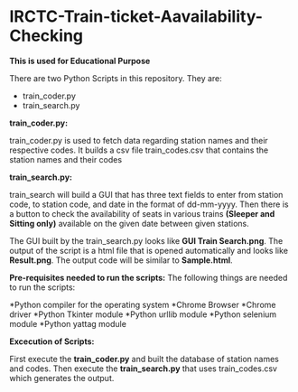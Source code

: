 # IRCTC-Train-ticket-Aavailability-Checking

**This is used for Educational Purpose**

There are two Python Scripts in this repository. They are:
* train_coder.py
* train_search.py

**train_coder.py:**

train_coder.py is used to fetch data regarding station names and their respective codes. It builds a csv file train_codes.csv that contains the station names and their codes

**train_search.py:**

train_search will build a GUI that has three text fields to enter from station code, to station code, and date in the format of dd-mm-yyyy. Then there is a button to check the availability of seats in various trains **(Sleeper and Sitting only)** available on the given date between given stations.

The GUI built by the train_search.py looks like **GUI Train Search.png**. The output of the script is a html file that is opened automatically and looks like **Result.png**. The output code will be similar to **Sample.html**.

**Pre-requisites needed to run the scripts:**
The following things are needed to run the scripts:

*Python compiler for the operating system
*Chrome Browser
*Chrome driver
*Python Tkinter module
*Python urllib module
*Python selenium module
*Python yattag module

**Excecution of Scripts:**

First execute the **train_coder.py** and built the database of station names and codes. Then execute the **train_search.py** that uses train_codes.csv which generates the output.
